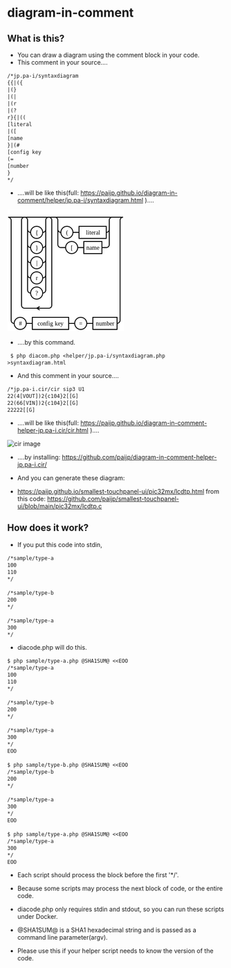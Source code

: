 # diagram-in-comment

## What is this?

- You can draw a diagram using the comment block in your code.
- This comment in your source....

````
/*jp.pa-i/syntaxdiagram
{{|({
|(}
|(|
|(r
|(?
r}{|((
[literal
|([
[name
}|(#
[config key
(=
[number
}
*/
````

- ....will be like this(full: https://paijp.github.io/diagram-in-comment/helper/jp.pa-i/syntaxdiagram.html )....

![syntaxdiagram image](helper/jp.pa-i/syntaxdiagram.png)

- ....by this command.

```
 $ php diacom.php <helper/jp.pa-i/syntaxdiagram.php >syntaxdiagram.html
```

- And this comment in your source....
```
/*jp.pa-i.cir/cir sip3 U1
22(4[VOUT])2{c104}2[[G]
22(66[VIN])2{c104}2[[G]
22222[[G]
```

- ....will be like this(full: https://paijp.github.io/diagram-in-comment-helper-jp.pa-i.cir/cir.html )....

![cir image](https://paijp.github.io/diagram-in-comment-helper-jp.pa-i.cir/cir.png)

- ....by installing: https://github.com/paijp/diagram-in-comment-helper-jp.pa-i.cir/


- And you can generate these diagram:
- https://paijp.github.io/smallest-touchpanel-ui/pic32mx/lcdtp.html from this code: https://github.com/paijp/smallest-touchpanel-ui/blob/main/pic32mx/lcdtp.c


## How does it work?

- If you put this code into stdin, 

```
/*sample/type-a
100
110
*/

/*sample/type-b
200
*/

/*sample/type-a
300
*/
```

- diacode.php will do this.

```
$ php sample/type-a.php @SHA1SUM@ <<EOO
/*sample/type-a
100
110
*/

/*sample/type-b
200
*/

/*sample/type-a
300
*/
EOO

$ php sample/type-b.php @SHA1SUM@ <<EOO
/*sample/type-b
200
*/

/*sample/type-a
300
*/
EOO

$ php sample/type-a.php @SHA1SUM@ <<EOO
/*sample/type-a
300
*/
EOO
```

- Each script should process the block before the first '*/'.
- Because some scripts may process the next block of code, or the entire code.

- diacode.php only requires stdin and stdout, so you can run these scripts under Docker.

- @SHA1SUM@ is a SHA1 hexadecimal string and is passed as a command line parameter(argv).
- Please use this if your helper script needs to know the version of the code.
